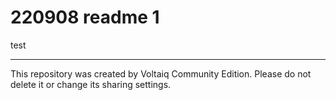 # 220908 readme 1 

test

---

This repository was created by Voltaiq Community Edition. Please do not delete it or change its
sharing settings.
